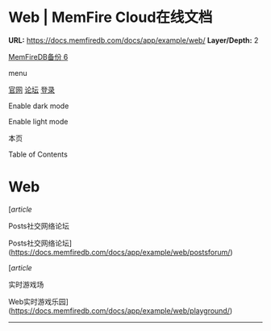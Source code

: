 # Web | MemFire Cloud在线文档

**URL:** https://docs.memfiredb.com/docs/app/example/web/
**Layer/Depth:** 2

[MemFireDB备份 6](/)

menu

[官网](https://memfiredb.com/)
[论坛](https://community.memfiredb.com/)
[登录](https://cloud.memfiredb.com/auth/login)

Enable dark mode

Enable light mode

本页

Table of Contents

# Web

[*article*

Posts社交网络论坛

Posts社交网络论坛](https://docs.memfiredb.com/docs/app/example/web/postsforum/)

[*article*

实时游戏场

Web实时游戏乐园](https://docs.memfiredb.com/docs/app/example/web/playground/)

---
